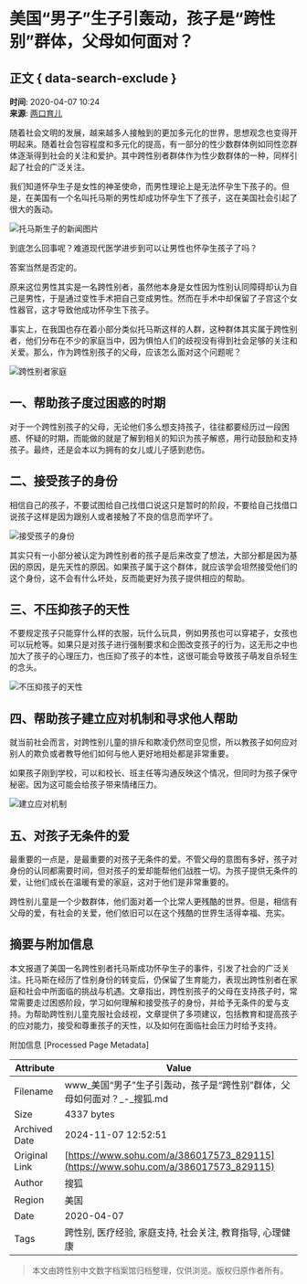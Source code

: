# 美国“男子”生子引轰动，孩子是“跨性别”群体，父母如何面对？

## 正文 { data-search-exclude }


**时间**: 2020-04-07 10:24  
**来源**: [两口育儿](https://www.sohu.com/a/386017573_829115?spm=smpc.content-abroad.content.1.1730983904559eAXOWua)

随着社会文明的发展，越来越多人接触到的更加多元化的世界，思想观念也变得开明起来。随着社会包容程度和多元化的提高，有一部分的性少数群体例如同性恋群体逐渐得到社会的关注和爱护。其中跨性别者群体作为性少数群体的一种，同样引起了社会的广泛关注。

我们知道怀孕生子是女性的神圣使命，而男性理论上是无法怀孕生下孩子的。但是，在美国有一个名叫托马斯的男性却成功怀孕生下了孩子，这在美国社会引起了很大的轰动。

![托马斯生子的新闻图片](http://5b0988e595225.cdn.sohucs.com/images/20200407/cb9ce99b38354fb197f7ed1c390b9f73.jpeg)

到底怎么回事呢？难道现代医学进步到可以让男性也怀孕生孩子了吗？

答案当然是否定的。

原来这位男性其实是一名跨性别者，虽然他本身是女性因为性别认同障碍却认为自己是男性，于是通过变性手术把自己变成男性。然而在手术中却保留了子宫这个女性器官，这才导致他成功怀孕生下孩子。

事实上，在我国也存在着小部分类似托马斯这样的人群，这种群体其实属于跨性别者，他们分布在不少的家庭当中，因为惧怕人们的歧视没有得到社会足够的关注和关爱。那么，作为跨性别孩子的父母，应该怎么面对这个问题呢？

![跨性别者家庭](http://5b0988e595225.cdn.sohucs.com/images/20200407/bd699c0bab4346cd81a966872c289da2.jpeg)

## 一、帮助孩子度过困惑的时期

对于一个跨性别孩子的父母，无论他们多么想支持孩子，往往都要经历过一段困惑、怀疑的时期，而能做的就是了解到相关的知识为孩子解惑，用行动鼓励和支持孩子。最终，还是会本以为拥有的女儿或儿子感到悲伤。

## 二、接受孩子的身份

相信自己的孩子，不要试图给自己找借口说这只是暂时的阶段，不要给自己找借口说孩子这样是因为跟别人或者接触了不良的信息而学坏了。

![接受孩子的身份](http://5b0988e595225.cdn.sohucs.com/images/20200407/32811e4f3b9f48a785ee7e2544564ec0.jpeg)

其实只有一小部分被认定为跨性别者的孩子是后来改变了想法，大部分都是因为基因的原因，是先天性的原因。如果孩子属于这个群体，就应该学会坦然接受他们的这个身份，这不会有什么坏处，反而能更好为孩子提供相应的帮助。

## 三、不压抑孩子的天性

不要规定孩子只能穿什么样的衣服，玩什么玩具，例如男孩也可以穿裙子，女孩也可以玩枪等。如果只是对孩子进行强制要求和企图改变孩子的行为，这无形之中也加大了孩子的心理压力，也压抑了孩子的本性，这很可能会导致孩子萌发自杀轻生的念头。

![不压抑孩子的天性](http://5b0988e595225.cdn.sohucs.com/images/20200407/52120b8201314d2b8b5015d00d03e450.jpeg)

## 四、帮助孩子建立应对机制和寻求他人帮助

就当前社会而言，对跨性别儿童的排斥和欺凌仍然司空见惯，所以教孩子如何应对别人的欺负或者教导他们如何与他人更好地相处都是非常重要。

如果孩子刚到学校，可以和校长、班主任等沟通反映这个情况，但同时为孩子保守秘密。因为这可能会给孩子带来情绪压力。

![建立应对机制](http://5b0988e595225.cdn.sohucs.com/images/20200407/0767aec902494f80a1b97fd401e44dfa.png)

## 五、对孩子无条件的爱

最重要的一点是，是最重要的对孩子无条件的爱。不管父母的意图有多好，孩子对身份的认同都需要时间，但对孩子的爱却能帮他们战胜一切。为孩子提供无条件的爱，让他们成长在温暖有爱的家庭，这对于他们是非常重要的。

跨性别儿童是一个少数群体，他们面对着一个比常人更残酷的世界。但是，相信有父母的爱，有社会的关爱，他们依旧可以在这个残酷的世界生活得幸福、充实。

## 摘要与附加信息

<!-- tcd_abstract -->
本文报道了美国一名跨性别者托马斯成功怀孕生子的事件，引发了社会的广泛关注。托马斯在经历了性别身份的转变后，仍保留了生育能力，表现出跨性别者在家庭和社会中所面临的挑战与机遇。文章指出，跨性别孩子的父母在支持孩子时，常常需要走过困惑阶段，学习如何理解和接受孩子的身份，并给予无条件的爱与支持。为帮助跨性别儿童克服社会歧视，文章提供了多项建议，包括教育和提高孩子的应对能力，接受和尊重孩子的天性，以及如何在面临社会压力时给予支持。
<!-- tcd_abstract_end -->

附加信息 [Processed Page Metadata]

| Attribute       | Value                                  |
|-----------------|----------------------------------------|
| Filename        | www_美国“男子”生子引轰动，孩子是“跨性别”群体，父母如何面对？_-_搜狐.md                             |
| Size            | 4337 bytes                           |
| Archived Date   | 2024-11-07 12:52:51                             |
| Original Link   | [https://www.sohu.com/a/386017573_829115](https://www.sohu.com/a/386017573_829115)                       |
| Author          | 搜狐                               |
| Region          | 美国                               |
| Date            | 2020-04-07                                 |
| Tags            | 跨性别, 医疗经验, 家庭支持, 社会关注, 教育指导, 心理健康                                 |
>
> 本文由跨性别中文数字档案馆归档整理，仅供浏览。版权归原作者所有。
>